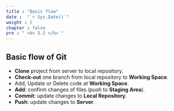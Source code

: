 ```yaml
---
title : "Basic flow"
date :  "`r Sys.Date()`" 
weight : 2
chapter : false
pre : " <b> 5.2 </b> "
---
```


## Basic flow of Git

- **Clone** project from server to local repository.
- **Check-out** one branch from local repository to **Working Space**.
- Add, Update or Delete code at **Working Space**.
- **Add**: confirm changes of files (push to **Staging Area**).
- **Commit**: update changes to **Local Repository**.
- **Push**: update changes to **Server**.